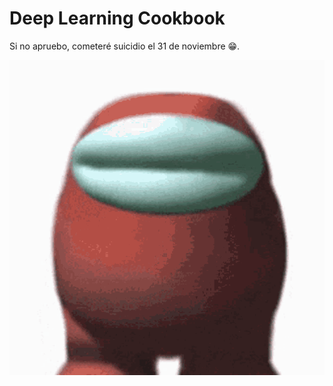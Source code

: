 # Deep Learning Cookbook
Si no apruebo, cometeré suicidio el 31 de noviembre 😁.

![amongus](src/logo.gif)